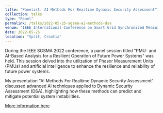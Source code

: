 ```yaml
---
title: "Panelist: AI Methods For Realtime Dynamic Security Assessment"
collection: talks
type: "Panel"
permalink: /talks/2022-05-25-sgsma-ai-methods-dsa
venue: "IEEE International Conference on Smart Grid Synchronized Measurements and Analytics (SGSMA) 2022"
date: 2022-05-25
location: "Split, Croatia"
---
```

During the IEEE SGSMA 2022 conference, a panel session titled "PMU- and AI-Based Analysis for a Resilient Operation of Future Power Systems" was held. This session delved into the utilization of Phasor Measurement Units (PMUs) and artificial intelligence to enhance the resilience and reliability of future power systems.

My presentation "AI Methods For Realtime Dynamic Security Assessment" discussed advanced AI techniques applied to Dynamic Security Assessment (DSA), highlighting how these methods can predict and mitigate potential system instabilities.

[More information here](https://www.sgsma2022.org/pmu-and-ai-based-analysis-for-a-resilient-operation-of-future-power-systems/)

